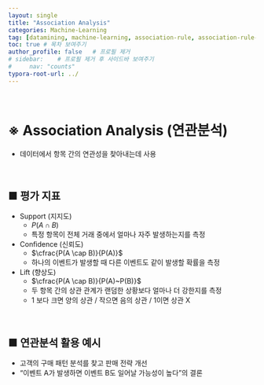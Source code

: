 ```yaml
---
layout: single
title: "Association Analysis"
categories: Machine-Learning
tag: [datamining, machine-learning, association-rule, association-rule-analysis, unsupervised-learning]
toc: true # 목차 보여주기
author_profile: false   # 프로필 제거
# sidebar:    # 프로필 제거 후 사이드바 보여주기
#     nav: "counts"
typora-root-url: ../
---
```

<br>

# **※ Association Analysis (연관분석)**
- 데이터에서 항목 간의 연관성을 찾아내는데 사용

<br>

## ■ 평가 지표
- Support (지지도)
  - $P(A\cap B)$
  - 특정 항목이 전체 거래 중에서 얼마나 자주 발생하는지를 측정
- Confidence (신뢰도)
  - $\cfrac{P(A \cap B)}{P(A)}$
  - 하나의 이벤트가 발생할 때 다른 이벤트도 같이 발생할 확률을 측정
- Lift (향상도)
  - $\cfrac{P(A \cap B)}{P(A)~P(B)}$
  - 두 항목 간의 상관 관계가 랜덤한 상황보다 얼마나 더 강한지를 측정
  - 1 보다 크면 양의 상관 / 작으면 음의 상관 / 1이면 상관 X

<br>

## ■ 연관분석 활용 예시
- 고객의 구매 패턴 분석를 찾고 판매 전략 개선
- “이벤트 A가 발생하면 이벤트 B도 일어날 가능성이 높다”의 결론